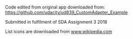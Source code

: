 Code edited from original app downloaded from: https://github.com/udacity/ud839_CustomAdapter_Example

Submitted in fulfilment of SDA Assignment 3 2018

List icons are downloaded from www.wikipedia.com


